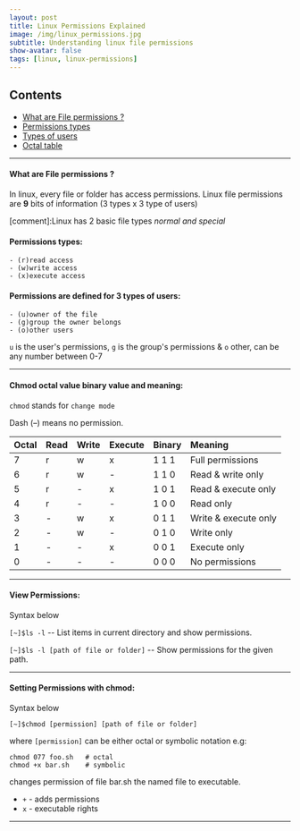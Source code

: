 ```yaml
---
layout: post
title: Linux Permissions Explained
image: /img/linux_permissions.jpg
subtitle: Understanding linux file permissions
show-avatar: false
tags: [linux, linux-permissions]
---
```


## Contents

* [What are File permissions ?](#file-permissions-?)
* [Permissions types](#what-are-file-permissions-?)
* [Types of users](#permissions-types)
* [Octal table](#chmod-octal-value-binary-value-and-meaning)

---
   
#### What are File permissions ?
In linux, every file or folder has access permissions. Linux file permissions are **9** bits of information (3 types x 3 type of users)

[comment]:Linux has 2 basic file types _normal and special_

#### Permissions types:
	- (r)read access
	- (w)write access
	- (x)execute access

#### Permissions are defined for 3 types of users:
	- (u)owner of the file 
    - (g)group the owner belongs
    - (o)other users
    
`u` is the user's permissions, `g` is the group's permissions & `o` other, can be any number between 0-7

---
   
#### Chmod octal value binary value and meaning:
`chmod` stands for `change mode`

Dash (–) means no permission.

| Octal | Read | Write | Execute | Binary | Meaning |
| :------ |:----| :---- | :---- | :------ | :------ |
| 7 | r | w | x | 1 1 1 | Full permissions	|
| 6 | r | w | - | 1 1 0 | Read & write only	|
| 5 | r | - | x | 1 0 1 | Read & execute only	|
| 4 | r | - | - | 1 0 0 | Read only	|
| 3 | - | w | x | 0 1 1 | Write & execute only	|
| 2 | - | w | - | 0 1 0 | Write only	|
| 1 | - | - | x | 0 0 1 | Execute only	|
| 0 | - | - | - | 0 0 0 | No permissions	|

---
    
#### View Permissions:

Syntax below

`[~]$ls -l` -- List items in current directory and show permissions.
 
`[~]$ls -l [path of file or folder]` -- Show permissions for the given path.

---
   
#### Setting Permissions with chmod:
Syntax below

`[~]$chmod [permission] [path of file or folder]`

where `[permission]` can be either octal or symbolic notation e.g:

```
chmod 077 foo.sh   # octal
chmod +x bar.sh    # symbolic
```

changes permission of file bar.sh the named file to executable.

* `+` - adds permissions
* `x` - executable rights 

---
   